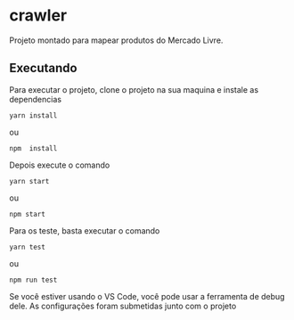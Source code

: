 # crawler

Projeto montado para mapear produtos do Mercado Livre. 

## Executando
Para executar o projeto, clone o projeto na sua maquina e instale as dependencias 

```
yarn install 
```
ou
```
npm  install
```

Depois execute o comando 

```
yarn start
```

ou 

```
npm start
```
Para os teste, basta executar o comando

```
yarn test
```
ou
```
npm run test
```
Se você estiver usando o VS Code, você pode usar a ferramenta de debug dele. As configurações foram submetidas junto com o projeto

